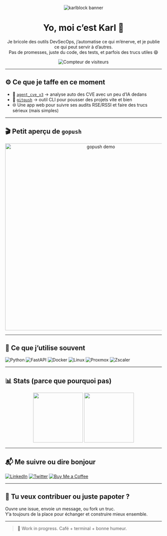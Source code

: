 <p align="center">
  <img src="https://raw.githubusercontent.com/Karlblock/karlblock/main/assets/banner.png" alt="karlblock banner" />
</p>

<h1 align="center">Yo, moi c’est Karl 👋</h1>

<p align="center">
  Je bricole des outils DevSecOps, j’automatise ce qui m’énerve, et je publie ce qui peut servir à d’autres.
  <br />
  Pas de promesses, juste du code, des tests, et parfois des trucs utiles 😄
</p>

<p align="center">
  <img src="https://komarev.com/ghpvc/?username=Karlblock&style=flat&color=blue" alt="Compteur de visiteurs" />
</p>

---

## ⚙️ Ce que je taffe en ce moment

- 🤖 [`agent_cve_v3`](https://github.com/Karlblock/agent-cve-v3) → analyse auto des CVE avec un peu d’IA dedans
- 🚀 [`gitpush`](https://github.com/Karlblock/gitpush) → outil CLI pour pousser des projets vite et bien
- 🌐 Une app web pour suivre ses audits RSE/RSSI et faire des trucs sérieux (mais simples)

---

## 🎬 Petit aperçu de `gopush`

<p align="center">
  <img src="https://raw.githubusercontent.com/Karlblock/karlblock/main/assets/gopush_demo.gif" alt="gopush demo" width="600" />
</p>

---

## 🧰 Ce que j’utilise souvent

![Python](https://img.shields.io/badge/-Python-3776AB?logo=python&logoColor=white&style=flat)
![FastAPI](https://img.shields.io/badge/-FastAPI-009688?logo=fastapi&logoColor=white&style=flat)
![Docker](https://img.shields.io/badge/-Docker-2496ED?logo=docker&logoColor=white&style=flat)
![Linux](https://img.shields.io/badge/-Linux-FCC624?logo=linux&logoColor=black&style=flat)
![Proxmox](https://img.shields.io/badge/-Proxmox-000000?logo=proxmox&logoColor=white&style=flat)
![Zscaler](https://img.shields.io/badge/-Zscaler-0B93F6?logo=zscaler&logoColor=white&style=flat)

---

## 📊 Stats (parce que pourquoi pas)

<p align="center">
  <img src="https://github-readme-stats.vercel.app/api?username=Karlblock&show_icons=true&theme=tokyonight" height="160" />
  <img src="https://github-readme-stats.vercel.app/api/top-langs/?username=Karlblock&layout=compact&theme=tokyonight" height="160"/>
</p>

---

## 📬 Me suivre ou dire bonjour

[![LinkedIn](https://img.shields.io/badge/-LinkedIn-blue?logo=linkedin&logoColor=white&style=flat)](https://linkedin.com/in/karlblock)
[![Twitter](https://img.shields.io/badge/-Twitter-1DA1F2?logo=twitter&logoColor=white&style=flat)](https://twitter.com/...)
[![Buy Me a Coffee](https://img.shields.io/badge/Buy%20me%20a%20coffee-☕-FFDD00?style=flat&logo=buy-me-a-coffee&logoColor=black)](https://www.buymeacoffee.com/karlblock)


---

## 🤝 Tu veux contribuer ou juste papoter ?

Ouvre une issue, envoie un message, ou fork un truc.  
Y’a toujours de la place pour échanger et construire mieux ensemble.

---

> 🧪 Work in progress. Café + terminal + bonne humeur.
